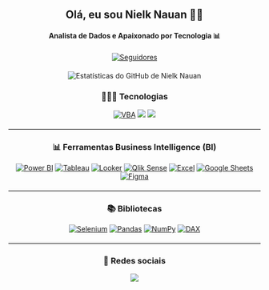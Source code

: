 <!-- Bem-vindo ao meu Git -->

<div style="text-align: center; margin-bottom: 20px;">
  <h2>Olá, eu sou Nielk Nauan 👨‍💻</h2>
  <h4>Analista de Dados e Apaixonado por Tecnologia 📊</h4>
</div>

<div style="text-align: center; margin-bottom: 20px;">
  <a href="https://img.shields.io/github/followers/nielknauan.svg?style=social&label=Seguir&maxAge=2592000">
    <img src="https://img.shields.io/github/followers/nielknauan.svg?style=social&label=Seguir&maxAge=2592000" alt="Seguidores">
  </a>
</div>

<div style="text-align: center; margin-bottom: 20px;">
  <img src="https://github-readme-stats.vercel.app/api?username=nielknauan&show_icons=true&theme=dark" alt="Estatísticas do GitHub de Nielk Nauan">
</div>

<h3 style="text-align: center;">🧑🏻‍💻 Tecnologias</h3>
<div style="text-align: center; margin-bottom: 20px;">
  <a href="" target="_blank"><img src="https://img.shields.io/badge/VBA-86744B?style=for-the-badge&logo=visual%20studio%20code&logoColor=white" alt="VBA"></a>
  <a href="" target="_blank"><img src="https://img.shields.io/badge/Python-3776AB?style=for-the-badge&logo=python&logoColor=white"></a>
  <a href="" target="_blank"><img src="https://img.shields.io/badge/Microsoft%20SQL%20Server-CC2927?style=for-the-badge&logo=microsoft%20sql%20server&logoColor=white"></a>
</div>

<hr style="margin-bottom: 20px; border-bottom: 1px solid #ccc;">

<h3 style="text-align: center;">📊 Ferramentas Business Intelligence (BI)</h3>
<div style="text-align: center; margin-bottom: 20px;">
  <a href="https://powerbi.microsoft.com/" target="_blank"><img src="https://img.shields.io/badge/Power%20BI-F2C811?style=for-the-badge&logo=power-bi&logoColor=white" alt="Power BI"></a>
  <a href="https://www.tableau.com/" target="_blank"><img src="https://img.shields.io/badge/Tableau-E97627?style=for-the-badge&logo=tableau&logoColor=white" alt="Tableau"></a>
  <a href="https://looker.com/" target="_blank"><img src="https://img.shields.io/badge/Looker-00B0FF?style=for-the-badge&logo=looker&logoColor=white" alt="Looker"></a>
  <a href="https://wwwqlik.com/" target="_blank"><img src="https://img.shields.io/badge/Qlik%20Sense-48B9C7?style=for-the-badge&logo=qlik&logoColor=white" alt="Qlik Sense"></a>
  <a href="https://www.microsoft.com/pt-br/microsoft-365/excel" target="_blank"><img src="https://img.shields.io/badge/Excel-217346?style=for-the-badge&logo=microsoft-excel&logoColor=white" alt="Excel"></a>
  <a href="https://www.google.com/sheets/" target="_blank"><img src="https://img.shields.io/badge/Google_Sheets-34A853?style=for-the-badge&logo=google-sheets&logoColor=white" alt="Google Sheets"></a>
  <a href="https://www.figma.com/" target="_blank"><img src="https://img.shields.io/badge/Figma-F24E1E?style=for-the-badge&logo=figma&logoColor=white" alt="Figma"></a>
</div>

<hr style="margin-bottom: 20px; border-bottom: 1px solid #ccc;">

<h3 style="text-align: center;">📚 Bibliotecas</h3>
<div style="text-align: center; margin-bottom: 20px;">
<a href="https://www.selenium.dev/" target="_blank"><img src="https://img.shields.io/badge/Selenium-43B02A?style=for-the-badge&logo=selenium&logoColor=white" alt="Selenium"></a>
<a href="https://pandas.pydata.org/" target="_blank"><img src="https://img.shields.io/badge/Pandas-150458?style=for-the-badge&logo=pandas&logoColor=white" alt="Pandas"></a>
<a href="https://numpy.org/" target="_blank"><img src="https://img.shields.io/badge/NumPy-013243?style=for-the-badge&logo=numpy&logoColor=white" alt="NumPy"></a>
<a href="https://docs.microsoft.com/en-us/dax/" target="_blank"><img src="https://img.shields.io/badge/DAX-FF3C00?style=for-the-badge&logo=power-bi&logoColor=white" alt="DAX"></a>
</div>

<hr style="margin-bottom: 20px; border-bottom: 1px solid #ccc;">

<h3 style="text-align: center;">🔗 Redes sociais</h3>
<div style="text-align: center;">
  <a href="https://www.linkedin.com/in/nielknauan" target="_blank"><img src="https://img.shields.io/badge/-LinkedIn-%230077B5?style=for-the-badge&logo=linkedin&logoColor=white" target="_blank"></a>
</div>


